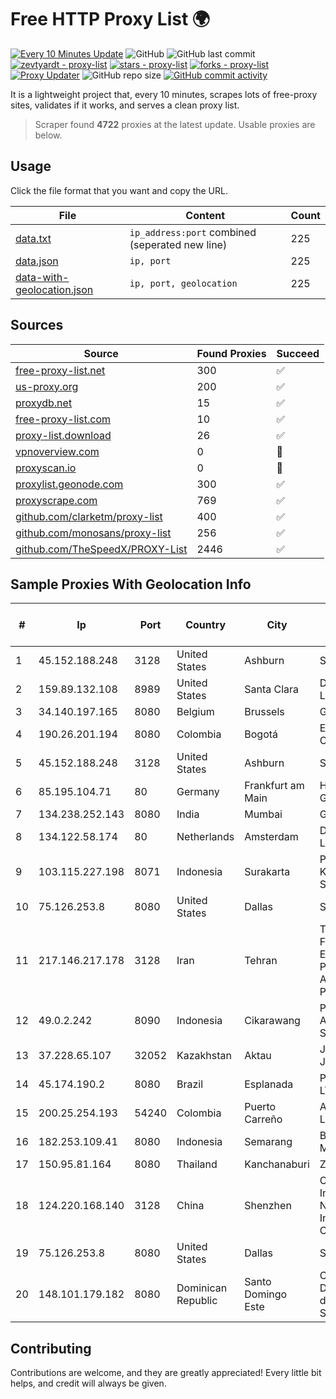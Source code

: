 
# Free HTTP Proxy List 🌍

[![Every 10 Minutes Update](https://github.com/mertguvencli/http-proxy-list/actions/workflows/main.yml/badge.svg?branch=main)](https://github.com/mertguvencli/http-proxy-list/actions/workflows/main.yml)
![GitHub](https://img.shields.io/github/license/mertguvencli/http-proxy-list)
![GitHub last commit](https://img.shields.io/github/last-commit/mertguvencli/http-proxy-list)
[![zevtyardt - proxy-list](https://img.shields.io/static/v1?label=zevtyardt&message=proxy-list&color=blue&logo=github)](https://github.com/zevtyardt/proxy-list "Go to GitHub repo")
[![stars - proxy-list](https://img.shields.io/github/stars/zevtyardt/proxy-list?style=social)](https://github.com/zevtyardt/proxy-list)
[![forks - proxy-list](https://img.shields.io/github/forks/zevtyardt/proxy-list?style=social)](https://github.com/zevtyardt/proxy-list)
[![Proxy Updater](https://github.com/zevtyardt/proxy-list/workflows/Proxy%20Updater/badge.svg)](https://github.com/zevtyardt/proxy-list/actions?query=workflow:"Proxy+Updater")
![GitHub repo size](https://img.shields.io/github/repo-size/zevtyardt/proxy-list)
[![GitHub commit activity](https://img.shields.io/github/commit-activity/m/zevtyardt/proxy-list?logo=commits)](https://github.com/zevtyardt/proxy-list/commits/main)

It is a lightweight project that, every 10 minutes, scrapes lots of free-proxy sites, validates if it works, and serves a clean proxy list.

> Scraper found **4722** proxies at the latest update. Usable proxies are below.

## Usage

Click the file format that you want and copy the URL.

|File|Content|Count|
|----|-------|-----|
|[data.txt](https://raw.githubusercontent.com/mertguvencli/http-proxy-list/main/proxy-list/data.txt)|`ip_address:port` combined (seperated new line)|225|
|[data.json](https://raw.githubusercontent.com/mertguvencli/http-proxy-list/main/proxy-list/data.json)|`ip, port`|225|
|[data-with-geolocation.json](https://raw.githubusercontent.com/mertguvencli/http-proxy-list/main/proxy-list/data-with-geolocation.json)|`ip, port, geolocation`|225|

## Sources

|Source|Found Proxies|Succeed|
|------|-------------|-------|
|[free-proxy-list.net](https://free-proxy-list.net)|300|✅|
|[us-proxy.org](https://www.us-proxy.org)|200|✅|
|[proxydb.net](http://proxydb.net)|15|✅|
|[free-proxy-list.com](https://free-proxy-list.com/?page=&port=&type%5B%5D=http&type%5B%5D=https&up_time=0&search=Search)|10|✅|
|[proxy-list.download](https://www.proxy-list.download/HTTP)|26|✅|
|[vpnoverview.com](https://vpnoverview.com/privacy/anonymous-browsing/free-proxy-servers)|0|🚫|
|[proxyscan.io](https://www.proxyscan.io)|0|🚫|
|[proxylist.geonode.com](https://proxylist.geonode.com/api/proxy-list?limit=300&page=1&sort_by=lastChecked&sort_type=desc&protocols=http,https)|300|✅|
|[proxyscrape.com](https://api.proxyscrape.com/v2/?request=displayproxies&protocol=http&timeout=10000&country=all&ssl=all&anonymity=all)|769|✅|
|[github.com/clarketm/proxy-list](https://raw.githubusercontent.com/clarketm/proxy-list/master/proxy-list-raw.txt)|400|✅|
|[github.com/monosans/proxy-list](https://raw.githubusercontent.com/monosans/proxy-list/main/proxies/http.txt)|256|✅|
|[github.com/TheSpeedX/PROXY-List](https://raw.githubusercontent.com/TheSpeedX/PROXY-List/master/http.txt)|2446|✅|


## Sample Proxies With Geolocation Info

|#|Ip|Port|Country|City|Internet Service Provider|
|-|--|----|-------|----|-------------------------|
|1|45.152.188.248|3128|United States|Ashburn|Sprint|
|2|159.89.132.108|8989|United States|Santa Clara|DigitalOcean, LLC|
|3|34.140.197.165|8080|Belgium|Brussels|Google LLC|
|4|190.26.201.194|8080|Colombia|Bogotá|ETB - Colombia|
|5|45.152.188.248|3128|United States|Ashburn|Sprint|
|6|85.195.104.71|80|Germany|Frankfurt am Main|Host Europe GmbH|
|7|134.238.252.143|8080|India|Mumbai|Google LLC|
|8|134.122.58.174|80|Netherlands|Amsterdam|DigitalOcean, LLC|
|9|103.115.227.198|8071|Indonesia|Surakarta|Pemerintah Kota Surakarta|
|10|75.126.253.8|8080|United States|Dallas|SoftLayer|
|11|217.146.217.178|3128|Iran|Tehran|Tose'h Fanavari Ertebabat Pasargad Arian Co. PJS|
|12|49.0.2.242|8090|Indonesia|Cikarawang|PT Usaha Adi Sanggoro|
|13|37.228.65.107|32052|Kazakhstan|Aktau|Jusan Mobile JSC|
|14|45.174.190.2|8080|Brazil|Esplanada|P3 Telecom LTDA|
|15|200.25.254.193|54240|Colombia|Puerto Carreño|Andinet ON Line|
|16|182.253.109.41|8080|Indonesia|Semarang|Biznet Metronet|
|17|150.95.81.164|8080|Thailand|Kanchanaburi|ZCOM|
|18|124.220.168.140|3128|China|Shenzhen|China Internet Network Information Center|
|19|75.126.253.8|8080|United States|Dallas|SoftLayer|
|20|148.101.179.182|8080|Dominican Republic|Santo Domingo Este|Compañía Dominicana de Teléfonos S. A|



## Contributing

Contributions are welcome, and they are greatly appreciated! Every
little bit helps, and credit will always be given.

